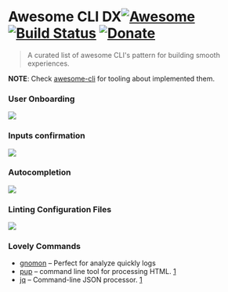 # Awesome CLI DX[![Awesome](https://cdn.rawgit.com/sindresorhus/awesome/d7305f38d29fed78fa85652e3a63e154dd8e8829/media/badge.svg)](https://github.com/sindresorhus/awesome) [![Build Status](https://img.shields.io/travis/Kikobeats/awesome-cli/master.svg?style=flat-square)](https://travis-ci.org/Kikobeats/awesome-cli) [![Donate](https://img.shields.io/badge/donate-paypal-blue.svg?style=flat-square)](https://paypal.me/kikobeats)

> A curated list of awesome CLI's pattern for building smooth experiences.

**NOTE**: Check [awesome-cli](https://github.com/Kikobeats/awesome-cli) for tooling about implemented them.

### User Onboarding

[![](https://i.imgur.com/2FAfiH4.gif)](https://twitter.com/tjholowaychuk/status/936318144934641664)

### Inputs confirmation

[![](https://i.imgur.com/y6Ax3NW.gif)](https://twitter.com/tjholowaychuk/status/942819539762388992)

### Autocompletion

[![](https://cloud.githubusercontent.com/assets/13041/15456597/36b76246-202a-11e6-99e8-3839514bed57.gif)](https://github.com/zeit/email-prompt)

### Linting Configuration Files

[![](https://pbs.twimg.com/media/DRIRvipUMAAyu0y.jpg)](https://twitter.com/tjholowaychuk/status/941835179621941249)

### Lovely Commands

- [gnomon](https://github.com/paypal/gnomon) – Perfect for analyze quickly logs
- [pup](https://github.com/ericchiang/pup) – command line tool for processing HTML. [1](https://twitter.com/tjholowaychuk/status/938908368529272833)
- [jq](https://github.com/stedolan/jq) – Command-line JSON processor. [1](https://twitter.com/tjholowaychuk/status/876951581119229953)